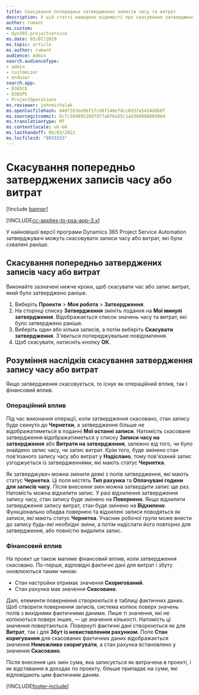 ```yaml
---
title: Скасування попередньо затверджених записів часу та витрат
description: У цій статті наведено відомості про скасування затвердженого проекту час і витрати операції.
author: rumant
ms.custom:
- dyn365-projectservice
ms.date: 03/07/2019
ms.topic: article
ms.author: rumant
audience: Admin
search.audienceType:
- admin
- customizer
- enduser
search.app:
- D365CE
- D365PS
- ProjectOperations
ms.reviewer: johnmichalak
ms.openlocfilehash: 840f163ee9bf1fc98f140efdcc0d37a5424ddb8f
ms.sourcegitcommit: 6cfc50d89528df977a8f6a55c1ad39d99800d9b4
ms.translationtype: MT
ms.contentlocale: uk-UA
ms.lasthandoff: 06/03/2022
ms.locfileid: "8933333"
---
```

# <a name="cancel-previously-approved-time-or-expense-entries"></a>Скасування попередньо затверджених записів часу або витрат

[!include [banner](../includes/psa-now-project-operations.md)]

[!INCLUDE[cc-applies-to-psa-app-3.x](../includes/cc-applies-to-psa-app-3x.md)]

У найновішої версії програми Dynamics 365 Project Service Automation затверджувачі можуть скасовувати записи часу або витрат, які були схвалені раніше.

## <a name="cancel-a-previously-approved-time-or-expense-entry"></a>Скасування попередньо затверджених записів часу або витрат

Виконайте зазначені нижче кроки, щоб скасувати час або запис витрат, який було затверджено раніше.

1. Виберіть **Проекти** \> **Моя робота** \> **Затвердження**. 
2. На сторінці списку **Затвердження** змініть подання на **Мої минулі затвердження**. Відображається список значень часу та витрат, які було затверджено раніше.
3. Виберіть один або кілька записів, а потім виберіть **Скасувати затвердження**. З'явиться попереджувальне повідомлення.
4. Щоб скасувати, натисніть кнопку **ОК**.

## <a name="understand-the-impact-of-canceling-a-time-or-expense-entry-approval"></a>Розуміння наслідків скасування затвердження запису часу або витрат

Якщо затвердження скасовується, то існує як операційний вплив, так і фінансовий вплив.

### <a name="operational-impact"></a>Операційний вплив

Під час виконання операції, коли затвердження скасовано, стан запису буде скинуто до **Чернетки**, а затвердження більше не відображатиметься в поданні **Мої останні записи**. Натомість скасоване затвердження відображатиметься у списку **Записи часу на затвердження** або **Витрати на затвердження**, залежно від того, чи було знайдено запис часу, чи запис витрат. Крім того, буде змінено стан пов'язаного запису часу або витрат у **Надіслано**, тому пов'язаний запис узгоджується із затвердженнями, які мають статус **Чернетка**.

Як затверджувач можна змінити деякі з полів затвердження, які мають статус **Чернетка**. Ці поля містять **Тип рахунка** та **Оплачувані години для записів часу**. Після внесення змін можна затвердити запис ще раз. Натомість можна відхилити запис. У разі відхилення затвердження запису часу, стан запису буде змінено на **Повернено**. Якщо відхилити затвердження запису витрат, стан буде змінено на **Відхилено**. Функціонально обидва повернені та відхилені записи поводяться як записи, які мають статус **Чернетка**. Учасник робочої групи може внести до запису будь-які необхідні зміни, а потім надіслати його повторно для затвердження, або повністю видалити запис.

### <a name="financial-impact"></a>Фінансовий вплив

На проект це також матиме фінансовий вплив, коли затвердження скасовано. По-перше, відповідні фактичні дані для витрат і збуту оновлюються таким чином:

- Стан настройки отримає значення **Скоригований**.
- Стан рахунка має значення **Скасовано**.

Далі, елементи повернення створюються в таблиці фактичних даних. Щоб створити повернення записів, система копіює поверх значень полів з вихідними фактичними даними. Лише ті значення, які не копіюються поверх інших, — це значення кількості. Натомість ці значення повертаються. Повернуті фактичні дані створюються як для **Витрат**, так і для **Збут із невиставленим рахунком**. Поле **Стан коригування** для скасованих фактичних даних відображається значення **Неможливо скоригувати**, а стан рахунка встановлено у значення **Скасовано**.

Після внесення цих змін сума, яка записується як витрачена в проекті, і як відставання в доходах по проекту, більше припадає на суми, які відповідають цим фактичним даним.


[!INCLUDE[footer-include](../includes/footer-banner.md)]
